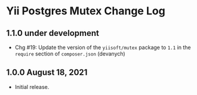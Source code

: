 # Yii Postgres Mutex Change Log

## 1.1.0 under development

- Chg #19: Update the version of the `yiisoft/mutex` package to `1.1` in the `require` section of `composer.json` (devanych)

## 1.0.0 August 18, 2021

- Initial release.
